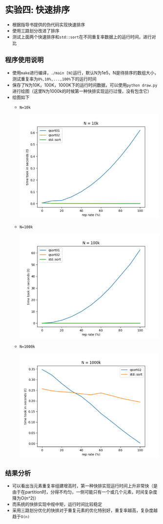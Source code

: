 # 实验四: 快速排序

* 根据指导书提供的伪代码实现快速排序
* 使用三路划分改进了排序
* 测试上面两个快速排序和`std::sort`在不同重复率数据上的运行时间，进行对比

## 程序使用说明

* 使用`make`进行编译，`./main [N]`运行，默认N为1e5，N是待排序的数组大小，测试重复率为`0%,10%,...,100%`下的运行时间
* 保存了N为10K，100K，1000K下的运行时间数据，可以使用`python draw.py`进行绘图（这里N为1000k的时候第一种快排实现运行过慢，没有包含它）
* 绘图如下
  * `N=10k`

    ![10k](images/10k.png)

  * `N=100k`

    ![100k](images/100k.png)

  * `N=1000k`

    ![1000k](images/1000k.png)

## 结果分析

* 可以看出当元素重复率组建增高时，第一种快排实现运行时间上升非常快（是由于在partition时，分得不均匀，一侧可能只有一个或几个元素，时间复杂度降为O(n^2)）
* 而系统的快排实现中规中矩，运行时间比较稳定
* 采用三路划分优化的快排对于重复元素的优化特别好，重复率越高，复杂度越趋于`O(n)`
